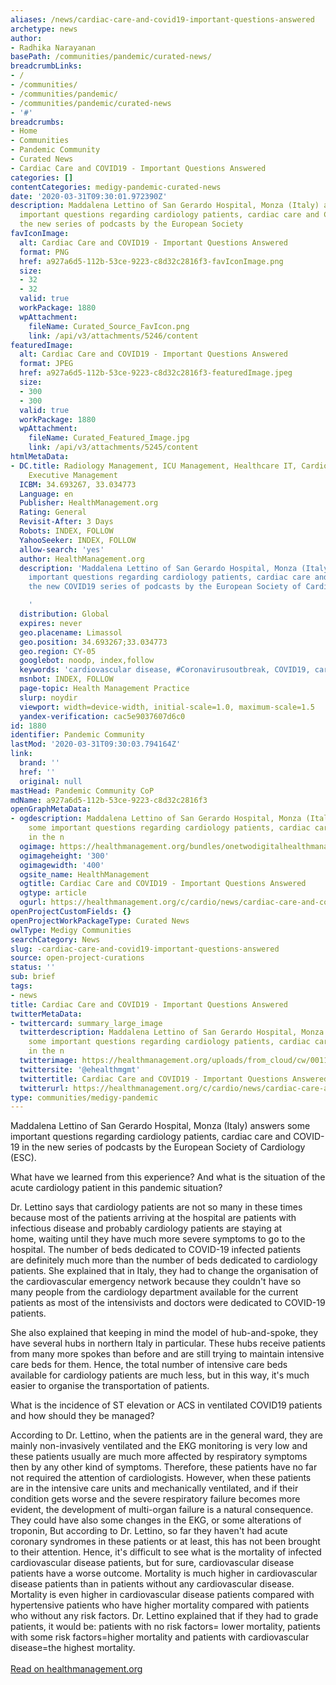 ```yaml
---
aliases: /news/cardiac-care-and-covid19-important-questions-answered
archetype: news
author:
- Radhika Narayanan
basePath: /communities/pandemic/curated-news/
breadcrumbLinks:
- /
- /communities/
- /communities/pandemic/
- /communities/pandemic/curated-news
- '#'
breadcrumbs:
- Home
- Communities
- Pandemic Community
- Curated News
- Cardiac Care and COVID19 - Important Questions Answered
categories: []
contentCategories: medigy-pandemic-curated-news
date: '2020-03-31T09:30:01.972390Z'
description: Maddalena Lettino of San Gerardo Hospital, Monza (Italy) answers some
  important questions regarding cardiology patients, cardiac care and COVID-19 in
  the new series of podcasts by the European Society
favIconImage:
  alt: Cardiac Care and COVID19 - Important Questions Answered
  format: PNG
  href: a927a6d5-112b-53ce-9223-c8d32c2816f3-favIconImage.png
  size:
  - 32
  - 32
  valid: true
  workPackage: 1880
  wpAttachment:
    fileName: Curated_Source_FavIcon.png
    link: /api/v3/attachments/5246/content
featuredImage:
  alt: Cardiac Care and COVID19 - Important Questions Answered
  format: JPEG
  href: a927a6d5-112b-53ce-9223-c8d32c2816f3-featuredImage.jpeg
  size:
  - 300
  - 300
  valid: true
  workPackage: 1880
  wpAttachment:
    fileName: Curated_Featured_Image.jpg
    link: /api/v3/attachments/5245/content
htmlMetaData:
- DC.title: Radiology Management, ICU Management, Healthcare IT, Cardiology Management,
    Executive Management
  ICBM: 34.693267, 33.034773
  Language: en
  Publisher: HealthManagement.org
  Rating: General
  Revisit-After: 3 Days
  Robots: INDEX, FOLLOW
  YahooSeeker: INDEX, FOLLOW
  allow-search: 'yes'
  author: HealthManagement.org
  description: 'Maddalena Lettino of San Gerardo Hospital, Monza (Italy) answers some
    important questions regarding cardiology patients, cardiac care and COVID-19 in
    the new COVID19 series of podcasts by the European Society of Cardiology (ESC).

    '
  distribution: Global
  expires: never
  geo.placename: Limassol
  geo.position: 34.693267;33.034773
  geo.region: CY-05
  googlebot: noodp, index,follow
  keywords: 'cardiovascular disease, #Coronavirusoutbreak, COVID19, cardiology patients'
  msnbot: INDEX, FOLLOW
  page-topic: Health Management Practice
  slurp: noydir
  viewport: width=device-width, initial-scale=1.0, maximum-scale=1.5
  yandex-verification: cac5e9037607d6c0
id: 1880
identifier: Pandemic Community
lastMod: '2020-03-31T09:30:03.794164Z'
link:
  brand: ''
  href: ''
  original: null
mastHead: Pandemic Community CoP
mdName: a927a6d5-112b-53ce-9223-c8d32c2816f3
openGraphMetaData:
- ogdescription: Maddalena Lettino of San Gerardo Hospital, Monza (Italy) answers
    some important questions regarding cardiology patients, cardiac care and COVID-19
    in the n
  ogimage: https://healthmanagement.org/bundles/onetwodigitalhealthmanagement/img/healthmanagement_logo_square.jpg
  ogimageheight: '300'
  ogimagewidth: '400'
  ogsite_name: HealthManagement
  ogtitle: Cardiac Care and COVID19 - Important Questions Answered
  ogtype: article
  ogurl: https://healthmanagement.org/c/cardio/news/cardiac-care-and-covid19-important-questions-answered
openProjectCustomFields: {}
openProjectWorkPackageType: Curated News
owlType: Medigy Communities
searchCategory: News
slug: -cardiac-care-and-covid19-important-questions-answered
source: open-project-curations
status: ''
sub: brief
tags:
- news
title: Cardiac Care and COVID19 - Important Questions Answered
twitterMetaData:
- twittercard: summary_large_image
  twitterdescription: Maddalena Lettino of San Gerardo Hospital, Monza (Italy) answers
    some important questions regarding cardiology patients, cardiac care and COVID-19
    in the n
  twitterimage: https://healthmanagement.org/uploads/from_cloud/cw/00116554_cw_image_wi_977633f9496a99231c43ffea605cfe1f.jpg
  twittersite: '@ehealthmgmt'
  twittertitle: Cardiac Care and COVID19 - Important Questions Answered
  twitterurl: https://healthmanagement.org/c/cardio/news/cardiac-care-and-covid19-important-questions-answered
type: communities/medigy-pandemic
---
```


Maddalena Lettino of San Gerardo Hospital, Monza (Italy) answers some important questions regarding cardiology patients, cardiac care and COVID-19 in the new series of podcasts by the European Society of Cardiology (ESC).

What have we learned from this experience? And what is the situation of the acute cardiology patient in this pandemic situation?

Dr. Lettino says that cardiology patients are not so many in these times because most of the patients arriving at the hospital are patients with infectious disease and probably cardiology patients are staying at home, waiting until they have much more severe symptoms to go to the hospital. The number of beds dedicated to COVID-19 infected patients are definitely much more than the number of beds dedicated to cardiology patients. She explained that in Italy, they had to change the organisation of the cardiovascular emergency network because they couldn't have so many people from the cardiology department available for the current patients as most of the intensivists and doctors were dedicated to COVID-19 patients. 

She also explained that keeping in mind the model of hub-and-spoke, they have several hubs in northern Italy in particular. These hubs receive patients from many more spokes than before and are still trying to maintain intensive care beds for them. Hence, the total number of intensive care beds available for cardiology patients are much less, but in this way, it's much easier to organise the transportation of patients. 

What is the incidence of ST elevation or ACS in ventilated COVID19 patients and how should they be managed? 

According to Dr. Lettino, when the patients are in the general ward, they are mainly non-invasively ventilated and the EKG monitoring is very low and these patients usually are much more affected by respiratory symptoms then by any other kind of symptoms. Therefore, these patients have no far not required the attention of cardiologists. However, when these patients are in the intensive care units and mechanically ventilated, and if their condition gets worse and the severe respiratory failure becomes more evident, the development of multi-organ failure is a natural consequence. They could have also some changes in the EKG, or some alterations of troponin, But according to Dr. Lettino, so far they haven't had acute coronary syndromes in these patients or at least, this has not been brought to their attention. Hence, it's difficult to see what is the mortality of infected cardiovascular disease patients, but for sure, cardiovascular disease patients have a worse outcome. Mortality is much higher in cardiovascular disease patients than in patients without any cardiovascular disease. Mortality is even higher in cardiovascular disease patients compared with hypertensive patients who have higher mortality compared with patients who without any risk factors. Dr. Lettino explained that if they had to grade patients, it would be: patients with no risk factors= lower mortality, patients with some risk factors=higher mortality and patients with cardiovascular disease=the highest mortality.
<br><br><a target="_blank" href=https://healthmanagement.org/c/cardio/news/cardiac-care-and-covid19-important-questions-answered>Read on healthmanagement.org</a>